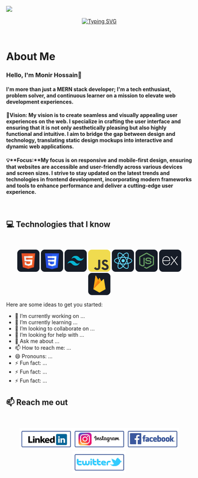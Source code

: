
![](https://i.ibb.co/s3r4BHC/Black-and-Red-Gradient-Professional-Linked-In-Banner.jpg)

<p align="center">
<a href="https://git.io/typing-svg"><img src="https://readme-typing-svg.demolab.com?font=Fira+Code&weight=700&size=30&pause=1002&color=4174C3&background=74B12100&random=false&width=470&lines=Font-End+Developer;Always+Learning+New+Things++++" alt="Typing SVG" /></a>
</p>
<br>  

# About Me
### Hello, I'm Monir Hossain👋
#### I'm more than just a MERN stack developer; I'm a tech enthusiast, problem solver, and continuous learner on a mission to elevate web development experiences.
 #### 🚀**Vision:** My vision is to create seamless and visually appealing user experiences on the web. I specialize in crafting the user interface and ensuring that it is not only aesthetically pleasing but also highly functional and intuitive. I aim to bridge the gap between design and technology, translating static design mockups into interactive and dynamic web applications.
#### 💡**Focus:**My focus is on responsive and mobile-first design, ensuring that websites are accessible and user-friendly across various devices and screen sizes. I strive to stay updated on the latest trends and technologies in frontend development, incorporating modern frameworks and tools to enhance performance and deliver a cutting-edge user experience.
 </br>


## :computer: Technologies that I know

<br>
<p align="center">
<img src="https://github.com/codebuildermonir/codebuildermonir/blob/main/images/HTML.png"/>
<img src="https://github.com/codebuildermonir/codebuildermonir/blob/main/images/css.png"/>

<img src="https://github.com/codebuildermonir/codebuildermonir/blob/main/images/tailwind.png"/>

<img src="https://github.com/codebuildermonir/codebuildermonir/blob/main/images/JavaScript.png"/>

<img src="https://github.com/codebuildermonir/codebuildermonir/blob/main/images/react.png"/>

<img src="https://github.com/codebuildermonir/codebuildermonir/blob/main/images/node.png"/>
<img src="https://github.com/codebuildermonir/codebuildermonir/blob/main/images/express.png"/>

<img src="https://github.com/codebuildermonir/codebuildermonir/blob/main/images/firebase.png"/>

<br/>

Here are some ideas to get you started:

- 🔭 I’m currently working on ...
- 🌱 I’m currently learning ...
- 👯 I’m looking to collaborate on ...
- 🤔 I’m looking for help with ...
- 💬 Ask me about ...
- 📫 How to reach me: ...
- 😄 Pronouns: ...
- ⚡ Fun fact: ...
- ⚡ Fun fact: ...
- ⚡ Fun fact: ...

## :mailbox: Reach me out

<br />

[<p align="center"><img height="60" src="https://github.com/codebuildermonir/codebuildermonir/blob/main/images/social/linkedin%20(1).png">](https://www.linkedin.com/in/codebuildermoni/)[<img height="60" src="https://github.com/codebuildermonir/codebuildermonir/blob/main/images/social/instagram.png">](https://www.instagram.com/codebuildermonir/)[<img height="60" src="https://github.com/codebuildermonir/codebuildermonir/blob/main/images/social/facebook%20(1).png">](https://www.facebook.com/fayhadahmed.monir/)[<img height="60" src="https://github.com/codebuildermonir/codebuildermonir/blob/main/images/social/twitter%20(1).png"> </p>](https://twitter.com/)

<br />




